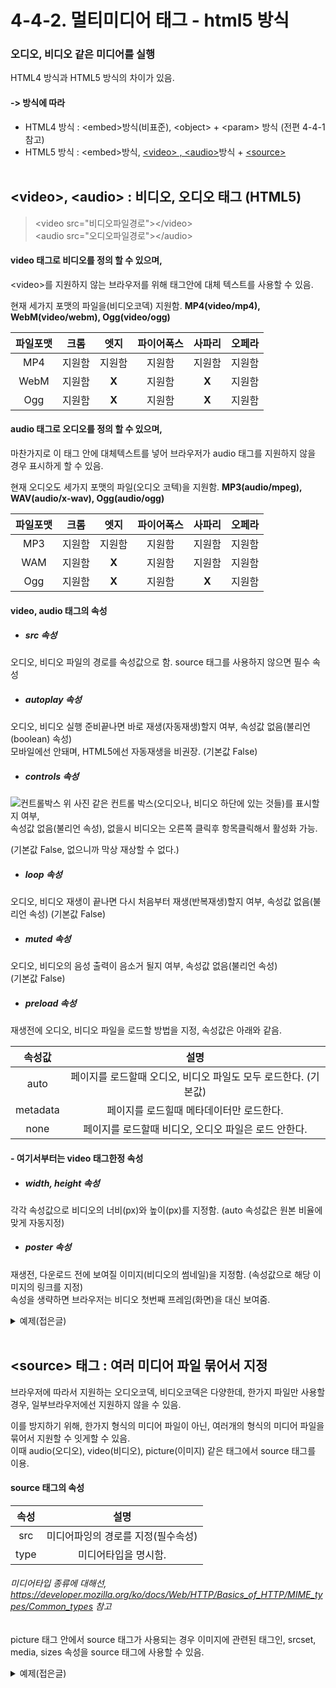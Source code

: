# 4-4-2. 멀티미디어 태그 - html5 방식
### 오디오, 비디오 같은 미디어를 실행 
HTML4 방식과 HTML5 방식의 차이가 있음.  

#### -> 방식에 따라
- HTML4 방식 : \<embed>방식(비표준), \<object> + \<param> 방식 (전편 4-4-1 참고)
- HTML5 방식 : \<embed>방식</a>, <a href="#video">\<video> , \<audio></a>방식 + <a href="#source">\<source></a>
<br><br> 

## \<video>, \<audio> : 비디오, 오디오 태그 (HTML5) <a name="video"></a>
> \<video src="비디오파일경로">\</video>  
\<audio src="오디오파일경로">\</audio>

#### video 태그로 비디오를 정의 할 수 있으며,
\<video>를 지원하지 않는 브라우저를 위해 태그안에 대체 텍스트를 사용할 수 있음.

현재 세가지 포맷의 파일을(비디오코덱) 지원함. __MP4(video/mp4), WebM(video/webm), Ogg(video/ogg)__

파일포맷|크롬|엣지|파이어폭스|사파리|오페라
:---:|:---:|:---:|:---:|:---:|:---:
MP4|지원함|지원함|지원함|지원함|지원함
WebM|지원함|**X**|지원함|**X**|지원함
Ogg|지원함|**X**|지원함|**X**|지원함

#### audio 태그로 오디오를 정의 할 수 있으며,
마찬가지로 이 태그 안에 대체텍스트를 넣어 브라우저가 audio 태그를 지원하지 않을 경우 표시하게 할 수 있음.

현재 오디오도 세가지 포맷의 파일(오디오 코텍)을 지원함. __MP3(audio/mpeg), WAV(audio/x-wav), Ogg(audio/ogg)__

파일포맷|크롬|엣지|파이어폭스|사파리|오페라
:---:|:---:|:---:|:---:|:---:|:---:
MP3|지원함|지원함|지원함|지원함|지원함
WAM|지원함|**X**|지원함|지원함|지원함
Ogg|지원함|**X**|지원함|**X**|지원함

#### video, audio 태그의 속성
- ##### src 속성
오디오, 비디오 파일의 경로를 속성값으로 함. source 태그를 사용하지 않으면 필수 속성
- ##### autoplay 속성
오디오, 비디오 실행 준비끝나면 바로 재생(자동재생)할지 여부, 속성값 없음(불리언(boolean) 속성)  
모바일에선 안돼며, HTML5에선 자동재생을 비권장.
(기본값 False)
- ##### controls 속성
![컨트롤박스](https://user-images.githubusercontent.com/48408417/78906368-392d5780-7aba-11ea-9b40-b2faf2514d04.png)
위 사진 같은 컨트롤 박스(오디오나, 비디오 하단에 있는 것들)를 표시할지 여부,  
속성값 없음(불리언 속성), 없을시 비디오는 오른쪽 클릭후 항목클릭해서 활성화 가능.  

(기본값 False, 없으니까 막상 재상할 수 없다.)
- ##### loop 속성
오디오, 비디오 재생이 끝나면 다시 처음부터 재생(반복재생)할지 여부, 속성값 없음(불리언 속성)
(기본값 False)  
- ##### muted 속성
오디오, 비디오의 음성 출력이 음소거 될지 여부, 속성값 없음(불리언 속성)  
(기본값 False)
- ##### preload 속성
재생전에 오디오, 비디오 파일을 로드할 방법을 지정, 속성값은 아래와 같음.  

속성값|설명
:---:|:---:
auto|페이지를 로드할때 오디오, 비디오 파일도 모두 로드한다. (기본값)
metadata|페이지를 로드힐때 메타데이터만 로드한다.
none|페이지를 로드할때 비디오, 오디오 파일은 로드 안한다.

#### - 여기서부터는 video 태그한정 속성
- ##### width, height 속성
각각 속성값으로 비디오의 너비(px)와 높이(px)를 지정함. (auto 속성값은 원본 비율에 맞게 자동지정) 
- ##### poster 속성
재생전, 다운로드 전에 보여질 이미지(비디오의 썸네일)을 지정함. (속성값으로 해당 이미지의 링크를 지정)   
속성을 생략하면 브라우저는 비디오 첫번째 프레임(화면)을 대신 보여줌.  

<details>
  <summary>예제(접은글)</summary>
  
  ### 예제코드
    <video src="C:\Users\user\Documents\summer.mp4" width="500" height="auto" controls>
        비디오 태그를 지원하지 않는 브라우저일 경우 해당 텍스트가 보입니다.
    </video>
    <audio src="C:\Users\user\Documents\Summer.mp3" controls>
        오디오 태그를 지원하지 않는 브라우저일 경우 해당 텍스트가 보입니다.
    </audio> 
  ### 실행결과
  ![image](https://user-images.githubusercontent.com/48408417/78906734-b062eb80-7aba-11ea-9979-86b346c9efc0.png)
</details>
<br>

## \<source> 태그 : 여러 미디어 파일 묶어서 지정 <a name="source"></a>
브라우저에 따라서 지원하는 오디오코덱, 비디오코덱은 다양한데, 한가지 파일만 사용할 경우, 일부브라우저에선 지원하지 않을 수 있음.  

이를 방지하기 위해, 한가지 형식의 미디어 파일이 아닌, 여러개의 형식의 미디어 파일을 묶어서 지원할 수 잇게할 수 있음.  
이때 audio(오디오), video(비디오), picture(이미지) 같은 태그에서 source 태그를 이용.

#### source 태그의 속성

속성|설명
:---:|:---:
src|미디어파잉의 경로를 지정(필수속성)
type|미디어타입을 명시함.

###### 미디어타입 종류에 대해선, https://developer.mozilla.org/ko/docs/Web/HTTP/Basics_of_HTTP/MIME_types/Common_types 참고

picture 태그 안에서 source 태그가 사용되는 경우 이미지에 관련된 태그인, srcset, media, sizes 속성을 source 태그에 사용할 수 있음.

<details>
  <summary>예제(접은글)</summary>
  
  ### 예제코드
  
  ```html
<video width="500" height="auto" controls>
    <source src="C:\Users\user\Documents\summer.mp4" type="video/mp4">
    <source src="C:\Users\user\Documents\summer.webm" type="video/webm">
    <source src="C:\Users\user\Documents\summer.ogg" type="video/ogg">
    비디오 태그를 지원하지 않는 브라우저일 경우 해당 텍스트가 보입니다.
</video>
<audio controls>
    <source src="C:\Users\user\Documents\Summer.mp3" type="audio/mpeg">
    <source src="C:\Users\user\Documents\Summer." type="audio/x-wav">
    <source src="C:\Users\user\Documents\Summer.ogg" type="audio/ogg">
    오디오 태그를 지원하지 않는 브라우저일 경우 해당 텍스트가 보입니다.
</audio>
  ```
  ### 실행결과
  ![image](https://user-images.githubusercontent.com/48408417/78908429-03d63900-7abd-11ea-9863-2d1b1903b207.png)
</details>
<br>

<br> 

